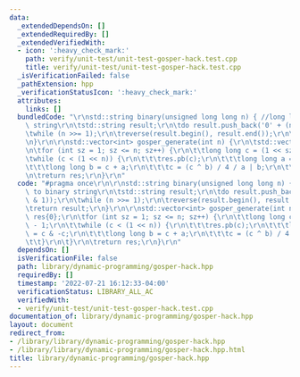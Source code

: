 ```yaml
---
data:
  _extendedDependsOn: []
  _extendedRequiredBy: []
  _extendedVerifiedWith:
  - icon: ':heavy_check_mark:'
    path: verify/unit-test/unit-test-gosper-hack.test.cpp
    title: verify/unit-test/unit-test-gosper-hack.test.cpp
  _isVerificationFailed: false
  _pathExtension: hpp
  _verificationStatusIcon: ':heavy_check_mark:'
  attributes:
    links: []
  bundledCode: "\r\nstd::string binary(unsigned long long n) { //long long to binary\
    \ string\r\n\tstd::string result;\r\n\tdo result.push_back('0' + (n & 1));\r\n\
    \twhile (n >>= 1);\r\n\treverse(result.begin(), result.end());\r\n\treturn result;\r\
    \n}\r\n\r\nstd::vector<int> gosper_generate(int n) {\r\n\tstd::vector<int> res{0};\r\
    \n\tfor (int sz = 1; sz <= n; sz++) {\r\n\t\tlong long c = (1 << sz) - 1;\r\n\t\
    \twhile (c < (1 << n)) {\r\n\t\t\tres.pb(c);\r\n\t\t\tlong long a = c & -c;\r\n\
    \t\t\tlong long b = c + a;\r\n\t\t\tc = (c ^ b) / 4 / a | b;\r\n\t\t}\r\n\t}\r\
    \n\treturn res;\r\n}\r\n"
  code: "#pragma once\r\n\r\nstd::string binary(unsigned long long n) { //long long\
    \ to binary string\r\n\tstd::string result;\r\n\tdo result.push_back('0' + (n\
    \ & 1));\r\n\twhile (n >>= 1);\r\n\treverse(result.begin(), result.end());\r\n\
    \treturn result;\r\n}\r\n\r\nstd::vector<int> gosper_generate(int n) {\r\n\tstd::vector<int>\
    \ res{0};\r\n\tfor (int sz = 1; sz <= n; sz++) {\r\n\t\tlong long c = (1 << sz)\
    \ - 1;\r\n\t\twhile (c < (1 << n)) {\r\n\t\t\tres.pb(c);\r\n\t\t\tlong long a\
    \ = c & -c;\r\n\t\t\tlong long b = c + a;\r\n\t\t\tc = (c ^ b) / 4 / a | b;\r\n\
    \t\t}\r\n\t}\r\n\treturn res;\r\n}\r\n"
  dependsOn: []
  isVerificationFile: false
  path: library/dynamic-programming/gosper-hack.hpp
  requiredBy: []
  timestamp: '2022-07-21 16:12:33-04:00'
  verificationStatus: LIBRARY_ALL_AC
  verifiedWith:
  - verify/unit-test/unit-test-gosper-hack.test.cpp
documentation_of: library/dynamic-programming/gosper-hack.hpp
layout: document
redirect_from:
- /library/library/dynamic-programming/gosper-hack.hpp
- /library/library/dynamic-programming/gosper-hack.hpp.html
title: library/dynamic-programming/gosper-hack.hpp
---
```

